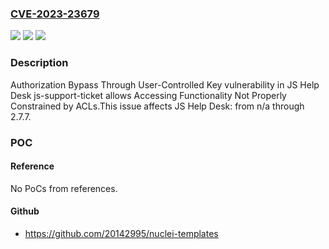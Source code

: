 ### [CVE-2023-23679](https://cve.mitre.org/cgi-bin/cvename.cgi?name=CVE-2023-23679)
![](https://img.shields.io/static/v1?label=Product&message=JS%20Help%20Desk&color=blue)
![](https://img.shields.io/static/v1?label=Version&message=n%2Fa%3C%3D%202.7.7%20&color=brighgreen)
![](https://img.shields.io/static/v1?label=Vulnerability&message=CWE-639%20Authorization%20Bypass%20Through%20User-Controlled%20Key&color=brighgreen)

### Description

Authorization Bypass Through User-Controlled Key vulnerability in JS Help Desk js-support-ticket allows Accessing Functionality Not Properly Constrained by ACLs.This issue affects JS Help Desk: from n/a through 2.7.7.

### POC

#### Reference
No PoCs from references.

#### Github
- https://github.com/20142995/nuclei-templates


